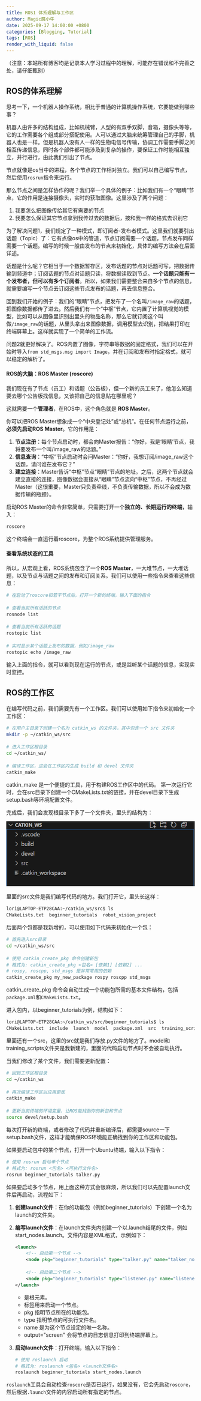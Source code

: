 ```yaml
---
title: ROS1 体系理解与工作区
author: Magic魔小牛
date: 2025-09-17 14:00:00 +0800
categories: [Blogging, Tutorial]
tags: [ROS]
render_with_liquid: false
---
```


（注意：本站所有博客均是记录本人学习过程中的理解，可能存在错误和不完善之处，请仔细甄别）

## ROS的体系理解

思考一下，一个机器人操作系统，相比于普通的计算机操作系统，它要能做到哪些事？

机器人由许多的结构组成，比如机械臂，人型的有双手双脚，音箱，摄像头等等，它的工作需要各个组成部分搭配使用。人可以通过大脑来统筹管理自己的手脚，机器人也是一样。但是机器人没有人一样的生物电信号传输，协调工作需要手脚之间相互传递信息，同时各个部件都可能涉及到复杂的操作，要保证工作时能相互独立，并行进行，由此我们引出了节点。

节点就像是os当中的进程，各个节点的工作相对独立。我们可以自己编写节点，然后使用`rosrun`指令来运行。

那么节点之间是怎样协作的呢？我们举一个具体的例子：比如我们有一个“眼睛”节点，它的作用是连接摄像头，实时的获取图像。这里涉及了两个问题：

1. 我要怎么把图像传给其它有需要的节点
2. 我要怎么保证其它节点拿到我传过去的数据后，按和我一样的格式去识别它

为了解决问题1，我们规定了一种模式，即订阅者-发布者模式。这里我们就要引出话题（Topic）了：它有点像os中的管道，节点订阅需要一个话题，节点发布同样需要一个话题。编写的时候一般由发布的节点来初始化，具体的编写方法会在后面详述。

话题是什么呢？它相当于一个数据暂存区，发布话题的节点对话题可写，把数据传输到频道中；订阅话题的节点对话题只读，将数据读取到节点。**一个话题只能有一个发布者，但可以有多个订阅者**。所以，如果我们需要整合来自多个节点的信息，就需要编写一个节点去订阅这些节点发布的话题，再去信息整合。

回到我们开始的例子：我们的“眼睛”节点，把发布了一个名叫`/image_raw`的话题，把图像数据都传了进去。然后我们有一个“中枢”节点，它内置了计算机视觉的模型，比如可以从图像里识别出里头的物品名称，那么它就订阅这个叫做`/image_raw`的话题，从里头拿出来图像数据，调用模型去识别，把结果打印在终端屏幕上。这样就实现了一个简单的工作流。

问题2就更好解决了。ROS内置了图像，字符串等数据的固定格式，我们可以在开始时导入`from std_msgs.msg import Image`，并在订阅和发布时指定格式，就可以稳定的解析了。

#### ROS的大脑：ROS Master (roscore)

我们现在有了节点（员工）和话题（公告板），但一个新的员工来了，他怎么知道要去哪个公告板找信息，又该把自己的信息贴在哪里呢？

这就需要一个**管理者**，在ROS中，这个角色就是 **ROS Master**。

你可以把ROS Master想象成一个“中央登记处”或“总机”。在任何节点运行之前，**必须先启动ROS Master**。它的作用是：

1. **节点注册**：每个节点启动时，都会向Master报告：“你好，我是‘眼睛’节点，我将要发布一个叫/image_raw的话题。”
2. **信息查询**：“中枢”节点启动时会问Master：“你好，我想订阅/image_raw这个话题，请问谁在发布它？”
3. **建立连接**：Master告诉“中枢”节点“眼睛”节点的地址。之后，这两个节点就会建立直接的连接，图像数据会直接从“眼睛”节点流向“中枢”节点，不再经过Master（这很重要，Master只负责牵线，不负责传输数据，所以不会成为数据传输的瓶颈）。

启动ROS Master的命令非常简单，只需要打开一个**独立的、长期运行的终端**，输入：

```bash
roscore
```

这个终端会一直运行着roscore，为整个ROS系统提供管理服务。

#### 查看系统状态的工具

所以，从宏观上看，ROS系统包含了一个**ROS Master**，一大堆节点，一大堆话题，以及节点与话题之间的发布和订阅关系。我们可以使用一些指令来查看这些信息：

```bash
# 在启动了roscore和若干节点后，打开一个新的终端，输入下面的指令

# 查看当前所有活跃的节点
rosnode list

# 查看当前所有活跃的话题
rostopic list

# 实时显示某个话题上发布的数据，例如/image_raw
rostopic echo /image_raw
```

输入上面的指令，就可以看到现在运行的节点，或是监听某个话题的信息，实现实时监控。

## ROS的工作区

在编写代码之前，我们需要先有一个工作区。我们可以使用如下指令来初始化一个工作区：

```bash
# 在用户主目录下创建一个名为 catkin_ws 的文件夹，其中包含一个 src 文件夹
mkdir -p ~/catkin_ws/src

# 进入工作区根目录
cd ~/catkin_ws/

# 编译工作区，这会在工作区内生成 build 和 devel 文件夹
catkin_make
```

catkin_make 是一个便捷的工具，用于构建ROS工作区中的代码。 第一次运行它时，会在src目录下创建一个CMakeLists.txt的链接，并在devel目录下生成setup.bash等环境配置文件。

完成后，我们会发现根目录下多了一个文件夹，里头的结构为：

![workspace](/assets/img/ros/workspace.png)

里面的src文件是我们编写代码的地方。我们打开它，里头长这样：

```bash
lori@LAPTOP-ETP28CAA:~/catkin_ws/src$ ls
CMakeLists.txt  beginner_tutorials  robot_vision_project
```

后面两个包都是我新增的，可以使用如下代码来初始化一个包：

```bash
# 首先进入src目录
cd ~/catkin_ws/src

# 使用 catkin_create_pkg 命令创建新包
# 格式为: catkin_create_pkg <包名> [依赖1] [依赖2] ...
# rospy, roscpp, std_msgs 是非常常用的依赖
catkin_create_pkg my_new_package rospy roscpp std_msgs
```

catkin_create_pkg 命令会自动生成一个功能包所需的基本文件结构，包括`package.xml`和`CMakeLists.txt`。

进入包内，以beginner_tutorials为例，结构如下：

```bash
lori@LAPTOP-ETP28CAA:~/catkin_ws/src/beginner_tutorials$ ls
CMakeLists.txt  include  launch  model  package.xml  src  training_scripts
```

里面还有一个src，这里的src就是我们存放.py文件的地方了。model和training_scripts文件夹是我新建的，里面的代码启动节点时不会被自动执行。

当我们修改了某个文件，我们需要更新配置：

```bash
# 回到工作区根目录
cd ~/catkin_ws

# 再次编译工作区以应用更改
catkin_make

# 更新当前终端的环境变量，让ROS能找到你的新包和节点
source devel/setup.bash
```

每次打开新的终端，或者修改了代码并重新编译后，都需要source一下setup.bash文件，这样才能确保ROS环境能正确找到你的工作区和功能包。

如果要启动包中的某个节点，打开一个Ubuntu终端，输入以下指令：

```bash
# 使用 rosrun 启动单个节点
# 格式为: rosrun <包名> <可执行文件名>
rosrun beginner_tutorials talker.py
```

如果要启动多个节点，用上面这种方式会很麻烦，所以我们可以先配置launch文件后再启动，流程如下：

1. **创建launch文件**：在你的功能包（例如beginner_tutorials）下创建一个名为launch的文件夹。

2. **编写launch文件**：在launch文件夹内创建一个以.launch结尾的文件，例如start_nodes.launch。文件内容是XML格式，示例如下：

   ```xml
   <launch>
       <!-- 启动第一个节点 -->
       <node pkg="beginner_tutorials" type="talker.py" name="talker_node" output="screen" />
   
       <!-- 启动第二个节点 -->
       <node pkg="beginner_tutorials" type="listener.py" name="listener_node" output="screen" />
   </launch>
   ```

   - <launch> 是根元素。
   - <node> 标签用来启动一个节点。
   - pkg 指明节点所在的功能包。
   - type 指明节点的可执行文件名。
   - name 是为这个节点设定的唯一名称。
   - output="screen" 会将节点的日志信息打印到终端屏幕上。

3. **启动launch文件**：打开终端，输入以下指令：

   ```bash
   # 使用 roslaunch 启动
   # 格式为: roslaunch <包名> <launch文件名>
   roslaunch beginner_tutorials start_nodes.launch
   ```

  `roslaunch`工具会自动检查`roscore`是否已运行，如果没有，它会先启动`roscore`，然后根据`.launch`文件的内容启动所有指定的节点。

